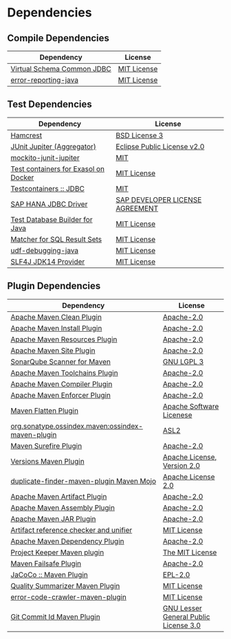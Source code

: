 <!-- @formatter:off -->
# Dependencies

## Compile Dependencies

| Dependency                      | License          |
| ------------------------------- | ---------------- |
| [Virtual Schema Common JDBC][0] | [MIT License][1] |
| [error-reporting-java][2]       | [MIT License][3] |

## Test Dependencies

| Dependency                                 | License                               |
| ------------------------------------------ | ------------------------------------- |
| [Hamcrest][4]                              | [BSD License 3][5]                    |
| [JUnit Jupiter (Aggregator)][6]            | [Eclipse Public License v2.0][7]      |
| [mockito-junit-jupiter][8]                 | [MIT][9]                              |
| [Test containers for Exasol on Docker][10] | [MIT License][11]                     |
| [Testcontainers :: JDBC][12]               | [MIT][13]                             |
| [SAP HANA JDBC Driver][14]                 | [SAP DEVELOPER LICENSE AGREEMENT][15] |
| [Test Database Builder for Java][16]       | [MIT License][17]                     |
| [Matcher for SQL Result Sets][18]          | [MIT License][19]                     |
| [udf-debugging-java][20]                   | [MIT License][21]                     |
| [SLF4J JDK14 Provider][22]                 | [MIT License][23]                     |

## Plugin Dependencies

| Dependency                                              | License                                     |
| ------------------------------------------------------- | ------------------------------------------- |
| [Apache Maven Clean Plugin][24]                         | [Apache-2.0][25]                            |
| [Apache Maven Install Plugin][26]                       | [Apache-2.0][25]                            |
| [Apache Maven Resources Plugin][27]                     | [Apache-2.0][25]                            |
| [Apache Maven Site Plugin][28]                          | [Apache-2.0][25]                            |
| [SonarQube Scanner for Maven][29]                       | [GNU LGPL 3][30]                            |
| [Apache Maven Toolchains Plugin][31]                    | [Apache-2.0][25]                            |
| [Apache Maven Compiler Plugin][32]                      | [Apache-2.0][25]                            |
| [Apache Maven Enforcer Plugin][33]                      | [Apache-2.0][25]                            |
| [Maven Flatten Plugin][34]                              | [Apache Software Licenese][25]              |
| [org.sonatype.ossindex.maven:ossindex-maven-plugin][35] | [ASL2][36]                                  |
| [Maven Surefire Plugin][37]                             | [Apache-2.0][25]                            |
| [Versions Maven Plugin][38]                             | [Apache License, Version 2.0][25]           |
| [duplicate-finder-maven-plugin Maven Mojo][39]          | [Apache License 2.0][40]                    |
| [Apache Maven Artifact Plugin][41]                      | [Apache-2.0][25]                            |
| [Apache Maven Assembly Plugin][42]                      | [Apache-2.0][25]                            |
| [Apache Maven JAR Plugin][43]                           | [Apache-2.0][25]                            |
| [Artifact reference checker and unifier][44]            | [MIT License][45]                           |
| [Apache Maven Dependency Plugin][46]                    | [Apache-2.0][25]                            |
| [Project Keeper Maven plugin][47]                       | [The MIT License][48]                       |
| [Maven Failsafe Plugin][49]                             | [Apache-2.0][25]                            |
| [JaCoCo :: Maven Plugin][50]                            | [EPL-2.0][51]                               |
| [Quality Summarizer Maven Plugin][52]                   | [MIT License][53]                           |
| [error-code-crawler-maven-plugin][54]                   | [MIT License][55]                           |
| [Git Commit Id Maven Plugin][56]                        | [GNU Lesser General Public License 3.0][57] |

[0]: https://github.com/exasol/virtual-schema-common-jdbc/
[1]: https://github.com/exasol/virtual-schema-common-jdbc/blob/main/LICENSE
[2]: https://github.com/exasol/error-reporting-java/
[3]: https://github.com/exasol/error-reporting-java/blob/main/LICENSE
[4]: http://hamcrest.org/JavaHamcrest/
[5]: http://opensource.org/licenses/BSD-3-Clause
[6]: https://junit.org/junit5/
[7]: https://www.eclipse.org/legal/epl-v20.html
[8]: https://github.com/mockito/mockito
[9]: https://opensource.org/licenses/MIT
[10]: https://github.com/exasol/exasol-testcontainers/
[11]: https://github.com/exasol/exasol-testcontainers/blob/main/LICENSE
[12]: https://java.testcontainers.org
[13]: http://opensource.org/licenses/MIT
[14]: https://help.sap.com/viewer/f1b440ded6144a54ada97ff95dac7adf/latest/en-US/434e2962074540e18c802fd478de86d6.html
[15]: https://tools.hana.ondemand.com/developer-license-3_1.txt
[16]: https://github.com/exasol/test-db-builder-java/
[17]: https://github.com/exasol/test-db-builder-java/blob/main/LICENSE
[18]: https://github.com/exasol/hamcrest-resultset-matcher/
[19]: https://github.com/exasol/hamcrest-resultset-matcher/blob/main/LICENSE
[20]: https://github.com/exasol/udf-debugging-java/
[21]: https://github.com/exasol/udf-debugging-java/blob/main/LICENSE
[22]: http://www.slf4j.org
[23]: http://www.opensource.org/licenses/mit-license.php
[24]: https://maven.apache.org/plugins/maven-clean-plugin/
[25]: https://www.apache.org/licenses/LICENSE-2.0.txt
[26]: https://maven.apache.org/plugins/maven-install-plugin/
[27]: https://maven.apache.org/plugins/maven-resources-plugin/
[28]: https://maven.apache.org/plugins/maven-site-plugin/
[29]: http://docs.sonarqube.org/display/PLUG/Plugin+Library/sonar-scanner-maven/sonar-maven-plugin
[30]: http://www.gnu.org/licenses/lgpl.txt
[31]: https://maven.apache.org/plugins/maven-toolchains-plugin/
[32]: https://maven.apache.org/plugins/maven-compiler-plugin/
[33]: https://maven.apache.org/enforcer/maven-enforcer-plugin/
[34]: https://www.mojohaus.org/flatten-maven-plugin/
[35]: https://sonatype.github.io/ossindex-maven/maven-plugin/
[36]: http://www.apache.org/licenses/LICENSE-2.0.txt
[37]: https://maven.apache.org/surefire/maven-surefire-plugin/
[38]: https://www.mojohaus.org/versions/versions-maven-plugin/
[39]: https://basepom.github.io/duplicate-finder-maven-plugin
[40]: http://www.apache.org/licenses/LICENSE-2.0.html
[41]: https://maven.apache.org/plugins/maven-artifact-plugin/
[42]: https://maven.apache.org/plugins/maven-assembly-plugin/
[43]: https://maven.apache.org/plugins/maven-jar-plugin/
[44]: https://github.com/exasol/artifact-reference-checker-maven-plugin/
[45]: https://github.com/exasol/artifact-reference-checker-maven-plugin/blob/main/LICENSE
[46]: https://maven.apache.org/plugins/maven-dependency-plugin/
[47]: https://github.com/exasol/project-keeper/
[48]: https://github.com/exasol/project-keeper/blob/main/LICENSE
[49]: https://maven.apache.org/surefire/maven-failsafe-plugin/
[50]: https://www.jacoco.org/jacoco/trunk/doc/maven.html
[51]: https://www.eclipse.org/legal/epl-2.0/
[52]: https://github.com/exasol/quality-summarizer-maven-plugin/
[53]: https://github.com/exasol/quality-summarizer-maven-plugin/blob/main/LICENSE
[54]: https://github.com/exasol/error-code-crawler-maven-plugin/
[55]: https://github.com/exasol/error-code-crawler-maven-plugin/blob/main/LICENSE
[56]: https://github.com/git-commit-id/git-commit-id-maven-plugin
[57]: http://www.gnu.org/licenses/lgpl-3.0.txt
